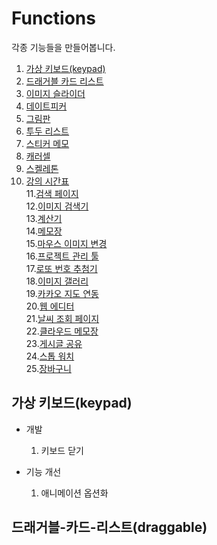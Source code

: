 # Functions
각종 기능들을 만들어봅니다.   

1. [가상 키보드(keypad)](#가상-키보드(keypad))  
2. [드래거블 카드 리스트](#드래거블-카드-리스트(draggable))
3. [이미지 슬라이더]()  
4. [데이트피커]()  
5. [그림판]()  
6. [투두 리스트]()  
7. [스티커 메모]()  
8. [캐러셀]()  
9. [스켈레톤]()  
10. [강의 시간표]()  
11.[검색 페이지]()  
12.[이미지 검색기]()  
13.[계산기]()  
14.[메모장]()   
15.[마우스 이미지 변경]()  
16.[프로젝트 관리 툴]()  
17.[로또 번호 추첨기]()  
18.[이미지 갤러리]()  
19.[카카오 지도 연동]()  
20.[웹 에디터]()  
21.[날씨 조회 페이지]()  
22.[클라우드 메모장]()  
23.[게시글 공유]()  
24.[스톱 워치]()  
25.[장바구니]()  

## 가상 키보드(keypad)
- 개발
  1. 키보드 닫기


- 기능 개선
  1. 애니메이션 옵션화

## 드래거블-카드-리스트(draggable)

